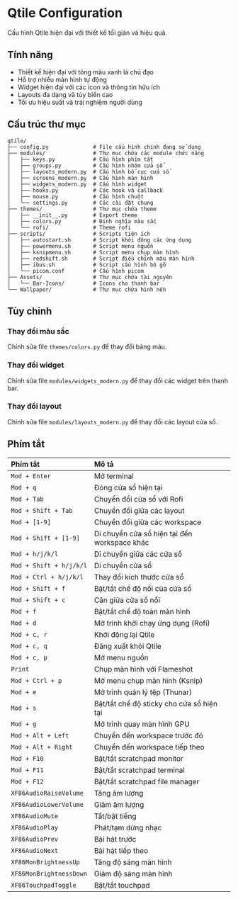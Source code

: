 # Qtile Configuration

Cấu hình Qtile hiện đại với thiết kế tối giản và hiệu quả.

## Tính năng

- Thiết kế hiện đại với tông màu xanh lá chủ đạo
- Hỗ trợ nhiều màn hình tự động
- Widget hiện đại với các icon và thông tin hữu ích
- Layouts đa dạng và tùy biến cao
- Tối ưu hiệu suất và trải nghiệm người dùng

## Cấu trúc thư mục

```
qtile/
├── config.py              # File cấu hình chính đang sử dụng
├── modules/               # Thư mục chứa các module chức năng
│   ├── keys.py            # Cấu hình phím tắt
│   ├── groups.py          # Cấu hình nhóm cửa sổ
│   ├── layouts_modern.py  # Cấu hình bố cục cửa sổ
│   ├── screens_modern.py  # Cấu hình màn hình
│   ├── widgets_modern.py  # Cấu hình widget
│   ├── hooks.py           # Các hook và callback
│   ├── mouse.py           # Cấu hình chuột
│   └── settings.py        # Các cài đặt chung
├── themes/                # Thư mục chứa theme
│   ├── __init__.py        # Export theme
│   ├── colors.py          # Định nghĩa màu sắc
│   └── rofi/              # Theme rofi
├── scripts/               # Scripts tiện ích
│   ├── autostart.sh       # Script khởi động các ứng dụng
│   ├── powermenu.sh       # Script menu nguồn
│   ├── ksnipmenu.sh       # Script menu chụp màn hình
│   ├── redshift.sh        # Script điều chỉnh màu màn hình
│   ├── ibus.sh            # Script cấu hình bộ gõ
│   └── picom.conf         # Cấu hình picom
├── Assets/                # Thư mục chứa tài nguyên
│   └── Bar-Icons/         # Icons cho thanh bar
└── Wallpaper/             # Thư mục chứa hình nền
```

## Tùy chỉnh

### Thay đổi màu sắc

Chỉnh sửa file `themes/colors.py` để thay đổi bảng màu.

### Thay đổi widget

Chỉnh sửa file `modules/widgets_modern.py` để thay đổi các widget trên thanh bar.

### Thay đổi layout

Chỉnh sửa file `modules/layouts_modern.py` để thay đổi các layout cửa sổ.

## Phím tắt

| Phím tắt           | Mô tả                                     |
| :----------------- | :---------------------------------------- |
| `Mod + Enter`      | Mở terminal                               |
| `Mod + q`          | Đóng cửa sổ hiện tại                      |
| `Mod + Tab`        | Chuyển đổi cửa sổ với Rofi                |
| `Mod + Shift + Tab`| Chuyển đổi giữa các layout                |
| `Mod + [1-9]`      | Chuyển đổi giữa các workspace             |
| `Mod + Shift + [1-9]` | Di chuyển cửa sổ hiện tại đến workspace khác |
| `Mod + h/j/k/l`    | Di chuyển giữa các cửa sổ                 |
| `Mod + Shift + h/j/k/l` | Di chuyển cửa sổ                      |
| `Mod + Ctrl + h/j/k/l`  | Thay đổi kích thước cửa sổ            |
| `Mod + Shift + f`  | Bật/tắt chế độ nổi của cửa sổ             |
| `Mod + Shift + c`  | Căn giữa cửa sổ nổi                       |
| `Mod + f`          | Bật/tắt chế độ toàn màn hình              |
| `Mod + d`          | Mở trình khởi chạy ứng dụng (Rofi)        |
| `Mod + c, r`       | Khởi động lại Qtile                       |
| `Mod + c, q`       | Đăng xuất khỏi Qtile                      |
| `Mod + c, p`       | Mở menu nguồn                             |
| `Print`            | Chụp màn hình với Flameshot               |
| `Mod + Ctrl + p`   | Mở menu chụp màn hình (Ksnip)             |
| `Mod + e`          | Mở trình quản lý tệp (Thunar)             |
| `Mod + s`          | Bật/tắt chế độ sticky cho cửa sổ hiện tại |
| `Mod + g`          | Mở trình quay màn hình GPU                |
| `Mod + Alt + Left` | Chuyển đến workspace trước đó             |
| `Mod + Alt + Right`| Chuyển đến workspace tiếp theo            |
| `Mod + F10`        | Bật/tắt scratchpad monitor                |
| `Mod + F11`        | Bật/tắt scratchpad terminal               |
| `Mod + F12`        | Bật/tắt scratchpad file manager           |
| `XF86AudioRaiseVolume` | Tăng âm lượng                           |
| `XF86AudioLowerVolume` | Giảm âm lượng                           |
| `XF86AudioMute`    | Tắt/bật tiếng                             |
| `XF86AudioPlay`    | Phát/tạm dừng nhạc                        |
| `XF86AudioPrev`    | Bài hát trước                             |
| `XF86AudioNext`    | Bài hát tiếp theo                         |
| `XF86MonBrightnessUp` | Tăng độ sáng màn hình                    |
| `XF86MonBrightnessDown` | Giảm độ sáng màn hình                    |
| `XF86TouchpadToggle` | Bật/tắt touchpad                         |

